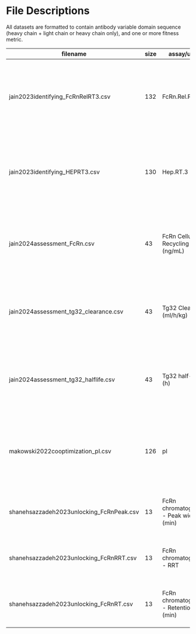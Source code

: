 # File Descriptions

All datasets are formatted to contain antibody variable domain sequence (heavy chain + light chain or heavy chain only), and one or more fitness metric.


| filename                          | size | assay/units                      | description                   | publication                                                                                   | year |
|---------------------------------|------|---------------------------------|-------------------------------|-----------------------------------------------------------------------------------------------|------|
| jain2023identifying_FcRnRelRT3.csv  | 132  | FcRn.Rel.RT.3                   | clinical stage therapeutic, Fv| [Identifying developability risks for clinical progression of antibodies using high-throughput in vitro and in silico approaches](https://doi.org/10.1080/19420862.2023.2200540) | 2023 |
| jain2023identifying_HEPRT3.csv       | 130  | Hep.RT.3                       | clinical stage therapeutic, Fv| [Identifying developability risks for clinical progression of antibodies using high-throughput in vitro and in silico approaches](https://doi.org/10.1080/19420862.2023.2200540) | 2023 |
| jain2024assessment_FcRn.csv          | 43   | FcRn Cellular Recycling (ng/mL)| clinical stage therapeutic, Fv| [Assessment and incorporation of in vitro correlates to pharmacokinetic outcomes in antibody developability workflows](https://doi.org/10.1080/19420862.2024.2384104) | 2024 |
| jain2024assessment_tg32_clearance.csv| 43   | Tg32 Clearance (ml/h/kg)       | clinical stage therapeutic, Fv| [Assessment and incorporation of in vitro correlates to pharmacokinetic outcomes in antibody developability workflows](https://doi.org/10.1080/19420862.2024.2384104) | 2024 |
| jain2024assessment_tg32_halflife.csv | 43   | Tg32 half-life (h)             | clinical stage therapeutic, Fv| [Assessment and incorporation of in vitro correlates to pharmacokinetic outcomes in antibody developability workflows](https://doi.org/10.1080/19420862.2024.2384104) | 2024 |
| makowski2022cooptimization_pI.csv    | 126  | pI                            | emibetuzumab                 | [Co-optimization of therapeutic antibody affinity and specificity using machine learning models that generalize to novel mutational space](https://doi.org/10.1038/s41467-022-31457-3) | 2022 |
| shanehsazzadeh2023unlocking_FcRnPeak.csv| 13 | FcRn chromatography - Peak width (min) | Trastuzumab, Fv               | [Unlocking de novo antibody design with generative artificial intelligence](https://doi.org/10.1101/2023.01.08.523187) | 2024 |
| shanehsazzadeh2023unlocking_FcRnRRT.csv | 13  | FcRn chromatography - RRT       | Trastuzumab, Fv               | [Unlocking de novo antibody design with generative artificial intelligence](https://doi.org/10.1101/2023.01.08.523187) | 2024 |
| shanehsazzadeh2023unlocking_FcRnRT.csv  | 13  | FcRn chromatography - Retention time (min) | Trastuzumab, Fv               | [Unlocking de novo antibody design with generative artificial intelligence](https://doi.org/10.1101/2023.01.08.523187) | 2024 |

